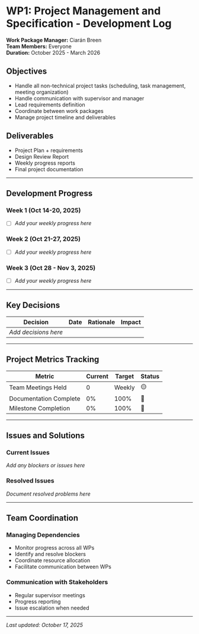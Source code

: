 # WP1: Project Management and Specification - Development Log

**Work Package Manager:** Ciarán Breen  
**Team Members:** Everyone  
**Duration:** October 2025 - March 2026

## Objectives
- Handle all non-technical project tasks (scheduling, task management, meeting organization)
- Handle communication with supervisor and manager
- Lead requirements definition
- Coordinate between work packages
- Manage project timeline and deliverables

## Deliverables
- Project Plan + requirements
- Design Review Report
- Weekly progress reports
- Final project documentation

---

## Development Progress

### Week 1 (Oct 14-20, 2025)
- [ ] *Add your weekly progress here*

### Week 2 (Oct 21-27, 2025)
- [ ] *Add your weekly progress here*

### Week 3 (Oct 28 - Nov 3, 2025)
- [ ] *Add your weekly progress here*

---

## Key Decisions

| Decision | Date | Rationale | Impact |
|----------|------|-----------|--------|
| *Add decisions here* | | | |

---

## Project Metrics Tracking

| Metric | Current | Target | Status |
|--------|---------|--------|--------|
| Team Meetings Held | 0 | Weekly | 🟡 |
| Documentation Complete | 0% | 100% | 🔴 |
| Milestone Completion | 0% | 100% | 🔴 |

---

## Issues and Solutions

### Current Issues
*Add any blockers or issues here*

### Resolved Issues
*Document resolved problems here*

---

## Team Coordination

### Managing Dependencies
- Monitor progress across all WPs
- Identify and resolve blockers
- Coordinate resource allocation
- Facilitate communication between WPs

### Communication with Stakeholders
- Regular supervisor meetings
- Progress reporting
- Issue escalation when needed

---

*Last updated: October 17, 2025*
